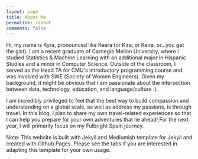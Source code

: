```yaml
---
layout: page
title: About Me
permalink: /about
comments: false
---
```


<div class="row justify-content-between">
<div class="col-md-8 pr-5">

<p>Hi, my name is Kyra, pronounced like Keera (or Kira, or Keira, or...you get the gist). I am a recent graduate of Carnegie Mellon University, where I studied Statistics & Machine Learning with an additional major in Hispanic Studies and a minor in Computer Science. Outside of the classroom, I served as the Head TA for CMU's introductory programming course and was involved with SWE (Society of Women Engineers). Given my background, it might be obvious that I am passionate about the intersection between data, technology, education, and language/culture :).</p>

<p>I am incredibly privileged to feel that the best way to build compassion and understanding on a global scale, as well as address my passions, is through travel. In this blog, I plan to share my own travel-related experiences so that I can help you prepare for your own adventures that lie ahead! For the next year, I will primarily focus on my Fulbright Spain journey.</p>


<p>Note: This website is built with Jekyll and Mediumish template for Jekyll and created with Github Pages. Please see the tabs if you are interested in adapting this template for your own usage.</p>

</div>
</div>